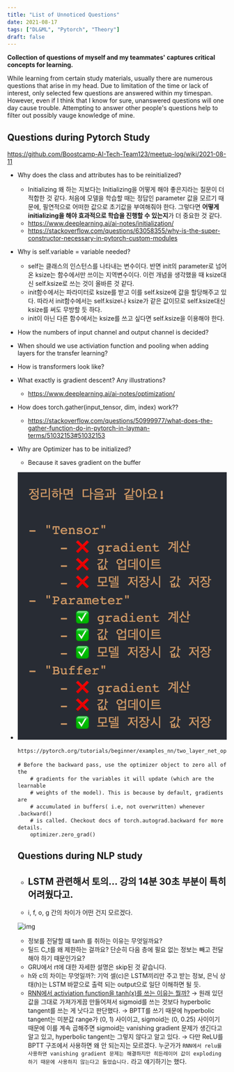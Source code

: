 ```yaml
---
title: "List of Unnoticed Questions"
date: 2021-08-17
tags: ["DL&ML", "Pytorch", "Theory"]
draft: false
---
```


**Collection of questions of myself and my teammates' captures critical concepts for learning.**

While learning from certain study materials, usually there are numerous questions that arise in my head. Due to limitation of the time or lack of interest, only selected few questions are answered within my timespan. However, even if I think that I know for sure, unanswered questions will one day cause trouble. Attempting to answer other people's questions help to filter out possibly vauge knowledge of mine.

## Questions during Pytorch Study

https://github.com/Boostcamp-AI-Tech-Team123/meetup-log/wiki/2021-08-11

- Why does the class and attributes has to be reinitialized?

  - Initializing 왜 하는 지보다는 Initializing을 어떻게 해야 좋은지라는 질문이 더 적합한 것 같다. 처음에 모델을 학습할 때는 정답인 parameter 값을 모르기 때문에, 필연적으로 어떠한 값으로 초기값을 부여해줘야 한다. 그렇다면 **어떻게 initializing을 해야 효과적으로 학습을 진행할 수 있는지**가 더 중요한 것 같다.
  - https://www.deeplearning.ai/ai-notes/initialization/
  - https://stackoverflow.com/questions/63058355/why-is-the-super-constructor-necessary-in-pytorch-custom-modules

- Why is self.variable = variable needed?

  - self는 클래스의 인스턴스를 나타내는 변수이다. 반면 init의 parameter로 넘어온 ksize는 함수에서만 쓰이는 지역변수이다. 이런 개념을 생각했을 때 ksize대신 self.ksize로 쓰는 것이 올바른 것 같다.
  - init함수에서는 파라미터로 ksize를 받고 이를 self.ksize에 값을 할당해주고 있다. 따라서 init함수에서는 self.ksize나 ksize가 같은 값이므로 self.ksize대신 ksize를 써도 무방할 듯 하다.
  - init이 아닌 다른 함수에서는 ksize를 쓰고 싶다면 self.ksize을 이용해야 한다.

- How the numbers of input channel and output channel is decided?

- When should we use activiation function and pooling when adding layers for the transfer learning?

- How is transformers look like?

- What exactly is gradient descent? Any illustrations?

  - https://www.deeplearning.ai/ai-notes/optimization/

- How does torch.gather(input_tensor, dim, index) work??

  - https://stackoverflow.com/questions/50999977/what-does-the-gather-function-do-in-pytorch-in-layman-terms/51032153#51032153

- Why are Optimizer has to be initialized?

  - Because it saves gradient on the buffer

- ![image-20210818200138093](./image/List-of-My-Questions/image-20210818200138093.png)

  ```
  https://pytorch.org/tutorials/beginner/examples_nn/two_layer_net_optim.html

  # Before the backward pass, use the optimizer object to zero all of the
      # gradients for the variables it will update (which are the learnable
      # weights of the model). This is because by default, gradients are
      # accumulated in buffers( i.e, not overwritten) whenever .backward()
      # is called. Checkout docs of torch.autograd.backward for more details.
      optimizer.zero_grad()

  ```

  ## Questions during NLP study

  - ## LSTM 관련해서 토의... 강의 14분 30초 부분이 특히 어려웠다고.

  - i, f, o, g 간의 차이가 어떤 건지 모르겠다.

  ![img](./image/List-of-My-Questions/https%3A%2F%2Fs3-us-west-2.amazonaws.com%2Fsecure.notion-static.com%2Fa4923480-caef-4508-9a69-df0da3031220%2FUntitled.png)

  - 정보를 전달할 떄 tanh 를 취하는 이유는 무엇일까요?
  - 틸드 C_t를 왜 제한하는 걸까요? 단순히 다음 층에 필요 없는 정보는 빼고 전달해야 하기 때문인가요?
  - GRU에서 rt에 대한 자세한 설명은 skip된 것 같습니다.
  - h와 c의 차이는 무엇일까?: 기억 셀(c)은 LSTM끼리만 주고 받는 정보, 은닉 상태(h)는 LSTM 바깥으로 출력 되는 output으로 일단 이해하면 될 듯.
  - [RNN에서 activiation function을 tanh(x)를 쓰는 이유는 뭘까?](https://coding-yoon.tistory.com/132)
    → 원래 있던 값을 그대로 가져가게끔 만들어져서 sigmoid를 쓰는 것보다 hyperbolic tangent를 쓰는 게 낫다고 판단했다. → BPTT를 쓰기 때문에 hyperbolic tangent는 미분값 range가 (0, 1) 사이이고, sigmoid는 (0, 0.25) 사이이기 때문에 이를 계속 곱해주면 sigmoid는 vanishing gradient 문제가 생긴다고 알고 있고, hyperbolic tangent는 그렇지 않다고 알고 있다. → 다만 ReLU를 BPTT 구조에서 사용하면 왜 안 되는지는 모르겠다. 누군가가 `RNN에서 relu를 사용하면 vanishing gradient 문제는 해결하지만 히든레이어 값이 exploding 하기 때문에 사용하지 않는다고 들었습니다.` 라고 얘기하기는 했다.

